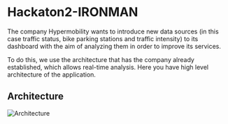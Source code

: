 # Hackaton2-IRONMAN
The company Hypermobility wants to introduce new data sources (in this case traffic status, bike parking stations and traffic intensity) to its dashboard with the aim of analyzing them in order to improve its services. 

To do this, we use the architecture that has the company already established, which allows real-time analysis.
Here you have high level architecture of the application.

## Architecture

![Architecture](https://user-images.githubusercontent.com/55293318/72805276-c8ad3200-3c52-11ea-91ad-88714866add8.png)
